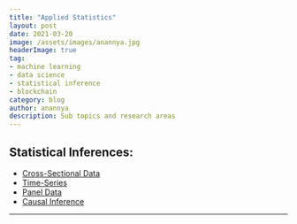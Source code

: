```yaml
---
title: "Applied Statistics"
layout: post
date: 2021-03-20
image: /assets/images/anannya.jpg
headerImage: true
tag:
- machine learning
- data science
- statistical inference
- blockchain
category: blog
author: anannya
description: Sub topics and research areas 
---
```



## Statistical Inferences:

- [Cross-Sectional Data](#evidence)
- [Time-Series](#evidence)
- [Panel Data](#side-by-side)
- [Causal Inference][1]


---

[1]:https://github.com/Anannya2021/Anannya2021.github.io/blob/gh-pages/assets/2021-03-19-Blockchain_Topic1.markdown
[2]:https://github.com/Anannya2021/Anannya2021.github.io/blob/gh-pages/assets/2021-03-19-Blockchain_Topic1.markdown



